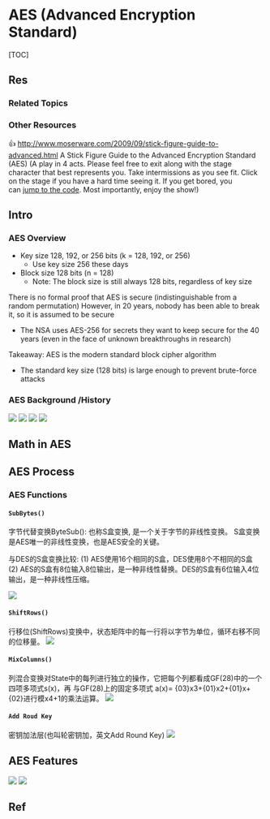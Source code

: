 # AES (Advanced Encryption Standard)

[TOC]



## Res
### Related Topics


### Other Resources
👍 http://www.moserware.com/2009/09/stick-figure-guide-to-advanced.html
A Stick Figure Guide to the Advanced Encryption Standard (AES)
(A play in 4 acts. Please feel free to exit along with the stage character that best represents you. Take intermissions as you see fit. Click on the stage if you have a hard time seeing it. If you get bored, you can [jump to the code](https://github.com/moserware/AES-Illustrated). Most importantly, enjoy the show!)



## Intro
### AES Overview
- Key size 128, 192, or 256 bits (k = 128, 192, or 256)
	- Use key size 256 these days
- Block size 128 bits (n = 128)
	- Note: The block size is still always 128 bits, regardless of key size

There is no formal proof that AES is secure (indistinguishable from a random permutation)
However, in 20 years, nobody has been able to break it, so it is assumed to be secure
- The NSA uses AES-256 for secrets they want to keep secure for the 40 years (even in the face of unknown breakthroughs in research)

Takeaway: AES is the modern standard block cipher algorithm
- The standard key size (128 bits) is large enough to prevent brute-force attacks


### AES Background /History
![](../../../../../../../../Assets/Pics/Screenshot%202023-04-12%20at%204.44.50%20PM.png)
![](../../../../../../../../Assets/Pics/Screenshot%202023-04-12%20at%204.45.02%20PM.png)
![](../../../../../../../../Assets/Pics/Screenshot%202023-04-12%20at%204.45.10%20PM.png)
![](../../../../../../../../Assets/Pics/Screenshot%202023-04-12%20at%204.45.19%20PM.png)



## Math in AES



## AES Process
### AES Functions
#### `SubBytes()`
字节代替变换ByteSub(): 也称S盒变换, 是一个关于字节的非线性变换。 S盒变换是AES唯一的非线性变换，也是AES安全的关键。

与DES的S盒变换比较:
(1) AES使用16个相同的S盒，DES使用8个不相同的S盒
(2) AES的S盒有8位输入8位输出，是一种非线性替换。DES的S盒有6位输入4位输出，是一种非线性压缩。

![](../../../../../../../../Assets/Pics/Pasted%20image%2020240924142420.png)
#### `ShiftRows()`
行移位(ShiftRows)变换中，状态矩阵中的每一行将以字节为单位，循环右移不同的位移量。
![](../../../../../../../../Assets/Pics/Pasted%20image%2020240924142439.png)

#### `MixColumns()`
列混合变换对State中的每列进行独立的操作，它把每个列都看成GF(28)中的一个四项多项式s(x)，再 与GF(28)上的固定多项式 a(x)= {03}x3+{01}x2+{01}x+{02}进行模x4+1的乘法运算。
![](../../../../../../../../Assets/Pics/Pasted%20image%2020240924142455.png)
#### `Add Roud Key`
密钥加法层(也叫轮密钥加，英文Add Round Key)
![](../../../../../../../../Assets/Pics/Pasted%20image%2020240924142338.png)



## AES Features
![](../../../../../../../../Assets/Pics/Screenshot%202023-04-19%20at%203.14.53%20PM.png)
![](../../../../../../../../Assets/Pics/Screenshot%202023-04-19%20at%203.15.03%20PM.png)



## Ref
[👍 AES加密算法的详细介绍与实现 | CSDN]: https://blog.csdn.net/qq_28205153/article/details/55798628
[密码学基础：AES加密算法 | 知乎]: https://zhuanlan.zhihu.com/p/78913397
